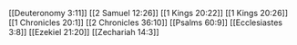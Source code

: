 [[Deuteronomy 3:11]]
[[2 Samuel 12:26]]
[[1 Kings 20:22]]
[[1 Kings 20:26]]
[[1 Chronicles 20:1]]
[[2 Chronicles 36:10]]
[[Psalms 60:9]]
[[Ecclesiastes 3:8]]
[[Ezekiel 21:20]]
[[Zechariah 14:3]]
